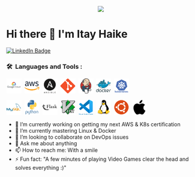 <p align="center"><img src="https://media.giphy.com/media/OF0yOAufcWLfi/giphy.gif" width="400"/></p>

# Hi there 👋 I'm Itay Haike #

<a href="https://www.linkedin.com/in/itay-haike/"><img src="https://img.shields.io/badge/LinkedIn-blue?style=for-the-badge&logo=linkedin&logoColor=white" alt="LinkedIn Badge"></a>
</p>



### 🛠 &nbsp;Languages and Tools :

<p>
<img src="https://github.com/devicons/devicon/blob/master/icons/googlecloud/googlecloud-original-wordmark.svg" title="googlecloud" alt="googlecloud" width="40" height="40" height="40"/>&nbsp;  
<img src="https://github.com/devicons/devicon/blob/master/icons/amazonwebservices/amazonwebservices-original-wordmark.svg" title="amazonwebservices" alt="amazonwebservices" width="40" height="40" height="40"/>&nbsp;  
<img src="https://github.com/devicons/devicon/blob/master/icons/ansible/ansible-original-wordmark.svg" title="Ansible" alt="Ansible" width="40" height="40" height="40"/>&nbsp;
<img src="https://github.com/devicons/devicon/blob/master/icons/git/git-plain.svg" title="Git" alt="Git" width="40" height="40" height="40"/>&nbsp;
<img src="https://github.com/devicons/devicon/blob/master/icons/jenkins/jenkins-original.svg" title="Jenkins" alt="Jenkins" width="40" height="40" height="40"/>&nbsp;
<img src="https://github.com/devicons/devicon/blob/master/icons/docker/docker-original-wordmark.svg" title="Docker" alt="Docker" width="40" height="40" height="40"/>&nbsp;
<img src="https://github.com/devicons/devicon/blob/master/icons/kubernetes/kubernetes-plain-wordmark.svg" title="Kubernetes" alt="Kubernetes" width="40" height="40" height="40"/>&nbsp;
  
<img src="https://github.com/devicons/devicon/blob/master/icons/mysql/mysql-original-wordmark.svg" title="MySql" alt="MySql" width="40" height="40" height="40"/>&nbsp;
<img src="https://github.com/devicons/devicon/blob/master/icons/python/python-original-wordmark.svg" title="Python" alt="Python" width="40" height="40" height="40"/>&nbsp;
<img src="https://github.com/devicons/devicon/blob/master/icons/flask/flask-original-wordmark.svg" title="Flask" alt="Flask" width="40" height="40" height="40"/>&nbsp;
<img src="https://github.com/devicons/devicon/blob/master/icons/vim/vim-original.svg" title="Vim" alt="Vim" width="40" height="40" height="40"/>&nbsp;
<img src="https://github.com/devicons/devicon/blob/master/icons/vscode/vscode-original-wordmark.svg" title="Vscode" alt="Vscode" width="40" height="40" height="40"/>&nbsp;
<img src="https://github.com/devicons/devicon/blob/master/icons/linux/linux-original.svg" title="Linux" alt="Linux" width="40" height="40" height="40"/>&nbsp;
<img src="https://github.com/devicons/devicon/blob/master/icons/ubuntu/ubuntu-plain.svg" title="Ubuntu" alt="Ubuntu" width="40" height="40" height="40"/>&nbsp;
<img src="https://github.com/devicons/devicon/blob/master/icons/apple/apple-original.svg" title="Apple" alt="Apple" width="40" height="40" height="40"/>&nbsp;

- 🔭 I’m currently working on getting my next AWS & K8s certification
- 🌱 I’m currently mastering Linux & Docker
- 👯 I’m looking to collaborate on DevOps issues
- 💬 Ask me about anything
- 📫 How to reach me: With a smile
- ⚡ Fun fact: "A few minutes of playing Video Games clear the head and solves everything :)"

